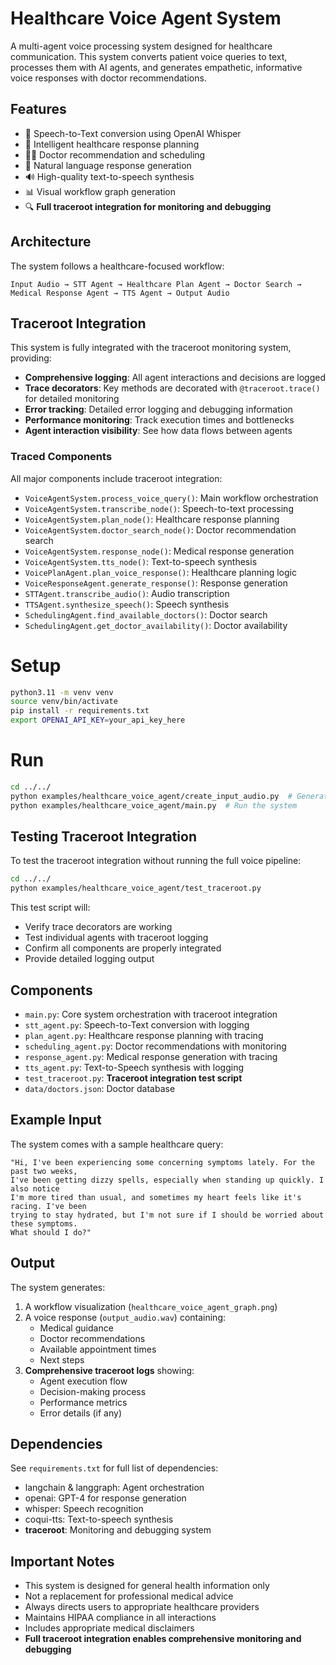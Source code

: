 # Healthcare Voice Agent System

A multi-agent voice processing system designed for healthcare communication. This system converts patient voice queries to text, processes them with AI agents, and generates empathetic, informative voice responses with doctor recommendations.

## Features

- 🎤 Speech-to-Text conversion using OpenAI Whisper
- 🧠 Intelligent healthcare response planning
- 👩‍⚕️ Doctor recommendation and scheduling
- 💬 Natural language response generation
- 🔊 High-quality text-to-speech synthesis
- 📊 Visual workflow graph generation
- 🔍 **Full traceroot integration for monitoring and debugging**

## Architecture

The system follows a healthcare-focused workflow:

```
Input Audio → STT Agent → Healthcare Plan Agent → Doctor Search → Medical Response Agent → TTS Agent → Output Audio
```

## Traceroot Integration

This system is fully integrated with the traceroot monitoring system, providing:

- **Comprehensive logging**: All agent interactions and decisions are logged
- **Trace decorators**: Key methods are decorated with `@traceroot.trace()` for detailed monitoring
- **Error tracking**: Detailed error logging and debugging information
- **Performance monitoring**: Track execution times and bottlenecks
- **Agent interaction visibility**: See how data flows between agents

### Traced Components

All major components include traceroot integration:

- `VoiceAgentSystem.process_voice_query()`: Main workflow orchestration
- `VoiceAgentSystem.transcribe_node()`: Speech-to-text processing
- `VoiceAgentSystem.plan_node()`: Healthcare response planning
- `VoiceAgentSystem.doctor_search_node()`: Doctor recommendation search
- `VoiceAgentSystem.response_node()`: Medical response generation
- `VoiceAgentSystem.tts_node()`: Text-to-speech synthesis
- `VoicePlanAgent.plan_voice_response()`: Healthcare planning logic
- `VoiceResponseAgent.generate_response()`: Response generation
- `STTAgent.transcribe_audio()`: Audio transcription
- `TTSAgent.synthesize_speech()`: Speech synthesis
- `SchedulingAgent.find_available_doctors()`: Doctor search
- `SchedulingAgent.get_doctor_availability()`: Doctor availability

# Setup

```bash
python3.11 -m venv venv
source venv/bin/activate
pip install -r requirements.txt
export OPENAI_API_KEY=your_api_key_here
```

# Run

```bash
cd ../../
python examples/healthcare_voice_agent/create_input_audio.py  # Generate test input
python examples/healthcare_voice_agent/main.py  # Run the system
```

## Testing Traceroot Integration

To test the traceroot integration without running the full voice pipeline:

```bash
cd ../../
python examples/healthcare_voice_agent/test_traceroot.py
```

This test script will:

- Verify trace decorators are working
- Test individual agents with traceroot logging
- Confirm all components are properly integrated
- Provide detailed logging output

## Components

- `main.py`: Core system orchestration with traceroot integration
- `stt_agent.py`: Speech-to-Text conversion with logging
- `plan_agent.py`: Healthcare response planning with tracing
- `scheduling_agent.py`: Doctor recommendations with monitoring
- `response_agent.py`: Medical response generation with tracing
- `tts_agent.py`: Text-to-Speech synthesis with logging
- `test_traceroot.py`: **Traceroot integration test script**
- `data/doctors.json`: Doctor database

## Example Input

The system comes with a sample healthcare query:

```
"Hi, I've been experiencing some concerning symptoms lately. For the past two weeks,
I've been getting dizzy spells, especially when standing up quickly. I also notice
I'm more tired than usual, and sometimes my heart feels like it's racing. I've been
trying to stay hydrated, but I'm not sure if I should be worried about these symptoms.
What should I do?"
```

## Output

The system generates:

1. A workflow visualization (`healthcare_voice_agent_graph.png`)
1. A voice response (`output_audio.wav`) containing:
   - Medical guidance
   - Doctor recommendations
   - Available appointment times
   - Next steps
1. **Comprehensive traceroot logs** showing:
   - Agent execution flow
   - Decision-making process
   - Performance metrics
   - Error details (if any)

## Dependencies

See `requirements.txt` for full list of dependencies:

- langchain & langgraph: Agent orchestration
- openai: GPT-4 for response generation
- whisper: Speech recognition
- coqui-tts: Text-to-speech synthesis
- **traceroot**: Monitoring and debugging system

## Important Notes

- This system is designed for general health information only
- Not a replacement for professional medical advice
- Always directs users to appropriate healthcare providers
- Maintains HIPAA compliance in all interactions
- Includes appropriate medical disclaimers
- **Full traceroot integration enables comprehensive monitoring and debugging**
